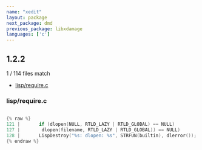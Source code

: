 ```yaml
---
name: "xedit"
layout: package
next_package: dmd
previous_package: libxdamage
languages: ['c']
---
```

## 1.2.2
1 / 114 files match

 - [lisp/require.c](#lisprequirec)

### lisp/require.c

```c

{% raw %}
121 | 	    if (dlopen(NULL, RTLD_LAZY | RTLD_GLOBAL) == NULL)
127 | 	     dlopen(filename, RTLD_LAZY | RTLD_GLOBAL)) == NULL)
128 | 	    LispDestroy("%s: dlopen: %s", STRFUN(builtin), dlerror());
{% endraw %}

```